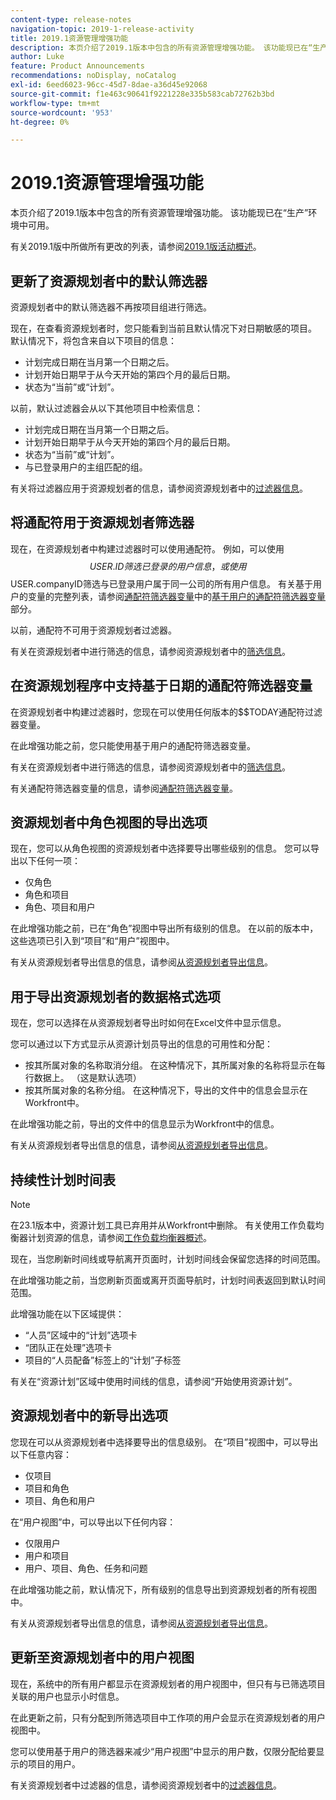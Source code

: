```yaml
---
content-type: release-notes
navigation-topic: 2019-1-release-activity
title: 2019.1资源管理增强功能
description: 本页介绍了2019.1版本中包含的所有资源管理增强功能。 该功能现已在“生产”环境中可用。
author: Luke
feature: Product Announcements
recommendations: noDisplay, noCatalog
exl-id: 6eed6023-96cc-45d7-8dae-a36d45e92068
source-git-commit: f1e463c90641f9221228e335b583cab72762b3bd
workflow-type: tm+mt
source-wordcount: '953'
ht-degree: 0%

---
```


# 2019.1资源管理增强功能

本页介绍了2019.1版本中包含的所有资源管理增强功能。 该功能现已在“生产”环境中可用。

有关2019.1版中所做所有更改的列表，请参阅[2019.1版活动概述](../../../../product-announcements/product-releases/quarterly-release-archive/2019.1-release-activity/2019-1-release-activity-overview.md)。

## 更新了资源规划者中的默认筛选器

资源规划者中的默认筛选器不再按项目组进行筛选。

现在，在查看资源规划者时，您只能看到当前且默认情况下对日期敏感的项目。 默认情况下，将包含来自以下项目的信息：

* 计划完成日期在当月第一个日期之后。
* 计划开始日期早于从今天开始的第四个月的最后日期。
* 状态为“当前”或“计划”。

以前，默认过滤器会从以下其他项目中检索信息：

* 计划完成日期在当月第一个日期之后。
* 计划开始日期早于从今天开始的第四个月的最后日期。
* 状态为“当前”或“计划”。
* 与已登录用户的主组匹配的组。

有关将过滤器应用于资源规划者的信息，请参阅资源规划者中的[过滤器信息](../../../../resource-mgmt/resource-planning/filter-resource-planner.md)。

## 将通配符用于资源规划者筛选器

现在，在资源规划者中构建过滤器时可以使用通配符。 例如，可以使用$$USER.ID筛选已登录的用户信息，或使用$$USER.companyID筛选与已登录用户属于同一公司的所有用户信息。 有关基于用户的变量的完整列表，请参阅[通配符筛选器变量](../../../../reports-and-dashboards/reports/reporting-elements/understand-wildcard-filter-variables.md)中的[基于用户的通配符筛选器变量](../../../../reports-and-dashboards/reports/reporting-elements/understand-wildcard-filter-variables.md#user-based-variables)部分。

以前，通配符不可用于资源规划者过滤器。

有关在资源规划者中进行筛选的信息，请参阅资源规划者中的[筛选信息](../../../../resource-mgmt/resource-planning/filter-resource-planner.md)。

<!--
<iframe class="mt-media" src="assets/290697527?title=0&byline=0&portrait=0" width="640px" height="360px" frameborder="0" allowfullscreen></iframe>
-->

## 在资源规划程序中支持基于日期的通配符筛选器变量

在资源规划者中构建过滤器时，您现在可以使用任何版本的$$TODAY通配符过滤器变量。

在此增强功能之前，您只能使用基于用户的通配符筛选器变量。

有关在资源规划者中进行筛选的信息，请参阅资源规划者中的[筛选信息](../../../../resource-mgmt/resource-planning/filter-resource-planner.md)。

有关通配符筛选器变量的信息，请参阅[通配符筛选器变量](../../../../reports-and-dashboards/reports/reporting-elements/understand-wildcard-filter-variables.md)。

## 资源规划者中角色视图的导出选项

现在，您可以从角色视图的资源规划者中选择要导出哪些级别的信息。 您可以导出以下任何一项：

* 仅角色
* 角色和项目
* 角色、项目和用户

在此增强功能之前，已在“角色”视图中导出所有级别的信息。 在以前的版本中，这些选项已引入到“项目”和“用户”视图中。

有关从资源规划者导出信息的信息，请参阅[从资源规划者导出信息](../../../../resource-mgmt/resource-planning/export-resource-planner.md)。

## 用于导出资源规划者的数据格式选项

现在，您可以选择在从资源规划者导出时如何在Excel文件中显示信息。

您可以通过以下方式显示从资源计划员导出的信息的可用性和分配：

* 按其所属对象的名称取消分组。 在这种情况下，其所属对象的名称将显示在每行数据上。 （这是默认选项）
* 按其所属对象的名称分组。 在这种情况下，导出的文件中的信息会显示在Workfront中。

在此增强功能之前，导出的文件中的信息显示为Workfront中的信息。

有关从资源规划者导出信息的信息，请参阅[从资源规划者导出信息](../../../../resource-mgmt/resource-planning/export-resource-planner.md)。

## 持续性计划时间表

>[!NOTE]
>
>在23.1版本中，资源计划工具已弃用并从Workfront中删除。 有关使用工作负载均衡器计划资源的信息，请参阅[工作负载均衡器概述](../../../../resource-mgmt/workload-balancer/overview-workload-balancer.md)。

现在，当您刷新时间线或导航离开页面时，计划时间线会保留您选择的时间范围。

在此增强功能之前，当您刷新页面或离开页面导航时，计划时间表返回到默认时间范围。

此增强功能在以下区域提供：

* “人员”区域中的“计划”选项卡
* “团队正在处理”选项卡
* 项目的“人员配备”标签上的“计划”子标签

有关在“资源计划”区域中使用时间线的信息，请参阅“开始使用资源计划”。

## 资源规划者中的新导出选项

您现在可以从资源规划者中选择要导出的信息级别。 在“项目”视图中，可以导出以下任意内容：

* 仅项目
* 项目和角色
* 项目、角色和用户

在“用户视图”中，可以导出以下任何内容：

* 仅限用户
* 用户和项目
* 用户、项目、角色、任务和问题

在此增强功能之前，默认情况下，所有级别的信息导出到资源规划者的所有视图中。

有关从资源规划者导出信息的信息，请参阅[从资源规划者导出信息](../../../../resource-mgmt/resource-planning/export-resource-planner.md)。

## 更新至资源规划者中的用户视图

现在，系统中的所有用户都显示在资源规划者的用户视图中，但只有与已筛选项目关联的用户也显示小时信息。

在此更新之前，只有分配到所筛选项目中工作项的用户会显示在资源规划者的用户视图中。

您可以使用基于用户的筛选器来减少“用户视图”中显示的用户数，仅限分配给要显示的项目的用户。

有关资源规划者中过滤器的信息，请参阅资源规划者中的[过滤器信息](../../../../resource-mgmt/resource-planning/filter-resource-planner.md)。
